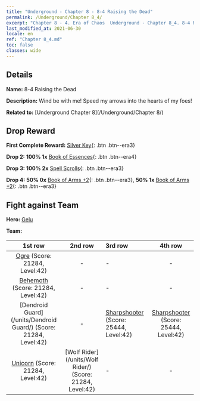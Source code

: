 ```yaml
---
title: "Underground - Chapter 8 - 8-4 Raising the Dead"
permalink: /Underground/Chapter 8_4/
excerpt: "Chapter 8 - 4. Era of Chaos  Underground - Chapter 8_4. 8-4 Raising the Dead"
last_modified_at: 2021-06-30
locale: en
ref: "Chapter 8_4.md"
toc: false
classes: wide
---
```


## Details

 **Name:** 8-4 Raising the Dead

 **Description:** Wind be with me! Speed my arrows into the hearts of my foes!

 **Related to:** [Underground Chapter 8](/Underground/Chapter 8/)

## Drop Reward

 **First Complete Reward:** [Silver Key](/Items/con_693/){: .btn .btn--era3}

 **Drop 2:** **100% 1x** [Book of Essences](/Items/mat_39/){: .btn .btn--era4}

 **Drop 3:** **100% 2x** [Spell Scrolls](/Items/con_694/){: .btn .btn--era3}

 **Drop 4:** **50% 0x** [Book of Arms +2](/Items/mat_32/){: .btn .btn--era3}, **50% 1x** [Book of Arms +2](/Items/mat_32/){: .btn .btn--era3}


## Fight against Team
 **Hero:** [Gelu](/heroes/Gelu/)

 **Team:**


  | 1st row | 2nd row | 3rd row | 4th row |
  |:----:|:----:|:----|:----:|
  | [Ogre](/units/Ogre/) (Score: 21284, Level:42)  | - | - | - |
  | [Behemoth](/units/Behemoth/) (Score: 21284, Level:42)  | - | - | - |
  | [Dendroid Guard](/units/Dendroid Guard/) (Score: 21284, Level:42)  | - | [Sharpshooter](/units/Sharpshooter/) (Score: 25444, Level:42)  | [Sharpshooter](/units/Sharpshooter/) (Score: 25444, Level:42)  |
  | [Unicorn](/units/Unicorn/) (Score: 21284, Level:42)  | [Wolf Rider](/units/Wolf Rider/) (Score: 21284, Level:42)  | - | - |



